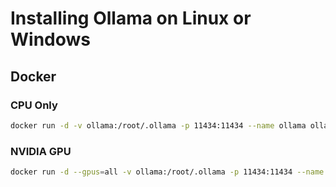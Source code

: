 # Installing Ollama on Linux or Windows

## Docker

### CPU Only

```bash
docker run -d -v ollama:/root/.ollama -p 11434:11434 --name ollama ollama/ollama
```
### NVIDIA GPU

```bash
docker run -d --gpus=all -v ollama:/root/.ollama -p 11434:11434 --name ollama ollama/ollama
```

